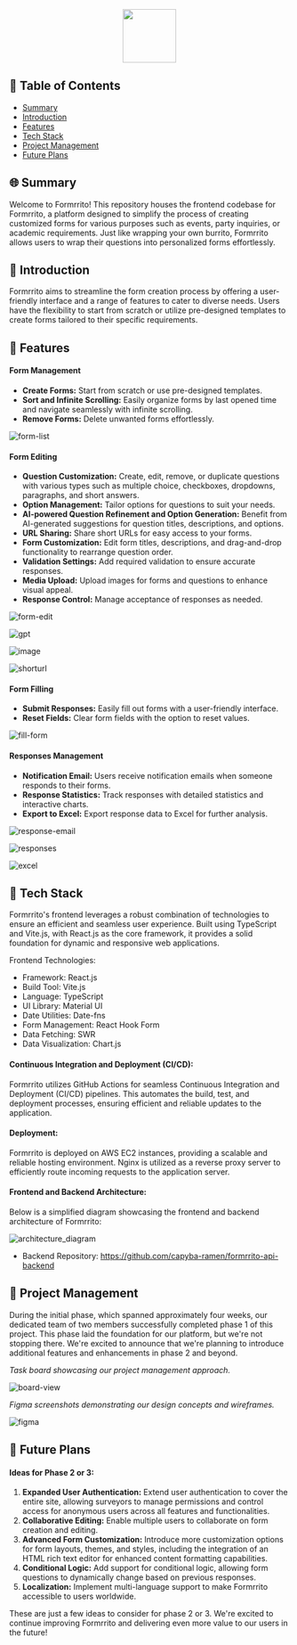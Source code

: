 <div align="center">
  <img width="96" src="https://github.com/capyba-ramen/formrrito-frontend/assets/68804592/ca8d637d-8a98-4092-b842-e4312d923be1" />
</div>

## 📖 Table of Contents

- [Summary](#-summary)
- [Introduction](#-introduction)
- [Features](#-features)
- [Tech Stack](#-tech-stack)
- [Project Management](#-project-management)
- [Future Plans](#-future-plans)

## 🌐 Summary

Welcome to Formrrito! This repository houses the frontend codebase for Formrrito, a platform designed to simplify the process of creating customized forms for various purposes such as events, party inquiries, or academic requirements. Just like wrapping your own burrito, Formrrito allows users to wrap their questions into personalized forms effortlessly.

## 📂 Introduction

Formrrito aims to streamline the form creation process by offering a user-friendly interface and a range of features to cater to diverse needs. Users have the flexibility to start from scratch or utilize pre-designed templates to create forms tailored to their specific requirements.

## 🎨 Features

#### Form Management
- **Create Forms:** Start from scratch or use pre-designed templates.
- **Sort and Infinite Scrolling:** Easily organize forms by last opened time and navigate seamlessly with infinite scrolling.
- **Remove Forms:** Delete unwanted forms effortlessly.

![form-list](https://github.com/capyba-ramen/formrrito-frontend/assets/68804592/b2424c3d-ebbc-410f-bec8-1e4d25b3f71b)

#### Form Editing
- **Question Customization:** Create, edit, remove, or duplicate questions with various types such as multiple choice, checkboxes, dropdowns, paragraphs, and short answers.
- **Option Management:** Tailor options for questions to suit your needs.
- **AI-powered Question Refinement and Option Generation:** Benefit from AI-generated suggestions for question titles, descriptions, and options.
- **URL Sharing:** Share short URLs for easy access to your forms.
- **Form Customization:** Edit form titles, descriptions, and drag-and-drop functionality to rearrange question order.
- **Validation Settings:** Add required validation to ensure accurate responses.
- **Media Upload:** Upload images for forms and questions to enhance visual appeal.
- **Response Control:** Manage acceptance of responses as needed.

![form-edit](https://github.com/capyba-ramen/formrrito-frontend/assets/68804592/e6759ab9-d68c-431a-8fca-3ca468780746)

![gpt](https://github.com/capyba-ramen/formrrito-frontend/assets/68804592/d1f61962-fa56-408b-9b55-418af73990fd)

![image](https://github.com/capyba-ramen/formrrito-frontend/assets/68804592/372f8af5-4a22-4479-ba66-0910beec8553)

![shorturl](https://github.com/capyba-ramen/formrrito-frontend/assets/68804592/459f3596-a65e-48e5-ae43-19a82f2a486f)


#### Form Filling
- **Submit Responses:** Easily fill out forms with a user-friendly interface.
- **Reset Fields:** Clear form fields with the option to reset values.

![fill-form](https://github.com/capyba-ramen/formrrito-frontend/assets/68804592/e2ff5b03-97c3-4f93-be55-5ba0b3d0256e)

#### Responses Management
- **Notification Email:** Users receive notification emails when someone responds to their forms.
- **Response Statistics:** Track responses with detailed statistics and interactive charts.
- **Export to Excel:** Export response data to Excel for further analysis.

![response-email](https://github.com/capyba-ramen/formrrito-frontend/assets/68804592/98032233-2dc6-4917-8450-74f09c192513)

![responses](https://github.com/capyba-ramen/formrrito-frontend/assets/68804592/3c55c853-bb02-4b95-a178-83e95dd00372)

![excel](https://github.com/capyba-ramen/formrrito-frontend/assets/68804592/4e49d8ac-480d-40e9-b0b3-63150e118d4f)


## 🤖 Tech Stack

Formrrito's frontend leverages a robust combination of technologies to ensure an efficient and seamless user experience. Built using TypeScript and Vite.js, with React.js as the core framework, it provides a solid foundation for dynamic and responsive web applications.

Frontend Technologies:
- Framework: React.js
- Build Tool: Vite.js
- Language: TypeScript
- UI Library: Material UI
- Date Utilities: Date-fns
- Form Management: React Hook Form
- Data Fetching: SWR
- Data Visualization: Chart.js

#### Continuous Integration and Deployment (CI/CD):
Formrrito utilizes GitHub Actions for seamless Continuous Integration and Deployment (CI/CD) pipelines. This automates the build, test, and deployment processes, ensuring efficient and reliable updates to the application.

####  Deployment:
Formrrito is deployed on AWS EC2 instances, providing a scalable and reliable hosting environment. Nginx is utilized as a reverse proxy server to efficiently route incoming requests to the application server.

#### Frontend and Backend Architecture:
Below is a simplified diagram showcasing the frontend and backend architecture of Formrrito:

![architecture_diagram](https://github.com/capyba-ramen/formrrito-frontend/assets/68804592/78ea8d4a-18b5-4f11-b8e6-132ec13ca23e)

- Backend Repository: https://github.com/capyba-ramen/formrrito-api-backend

## 🏃 Project Management

During the initial phase, which spanned approximately four weeks, our dedicated team of two members successfully completed phase 1 of this project. This phase laid the foundation for our platform, but we're not stopping there. We're excited to announce that we're planning to introduce additional features and enhancements in phase 2 and beyond.

_Task board showcasing our project management approach._

![board-view](https://github.com/capyba-ramen/formrrito-frontend/assets/68804592/264de4f6-eafa-4e17-8e71-0a22d2b34a4f)

_Figma screenshots demonstrating our design concepts and wireframes._

![figma](https://github.com/capyba-ramen/formrrito-frontend/assets/68804592/d1bae20b-1e15-47c7-b72d-c24136cf9b89)


## 🚀 Future Plans

#### Ideas for Phase 2 or 3:

1. **Expanded User Authentication:** Extend user authentication to cover the entire site, allowing surveyors to manage permissions and control access for anonymous users across all features and functionalities.
2. **Collaborative Editing:** Enable multiple users to collaborate on form creation and editing.
3. **Advanced Form Customization:**  Introduce more customization options for form layouts, themes, and styles, including the integration of an HTML rich text editor for enhanced content formatting capabilities.
4. **Conditional Logic:** Add support for conditional logic, allowing form questions to dynamically change based on previous responses.
5. **Localization:** Implement multi-language support to make Formrrito accessible to users worldwide.

These are just a few ideas to consider for phase 2 or 3. We're excited to continue improving Formrrito and delivering even more value to our users in the future!
